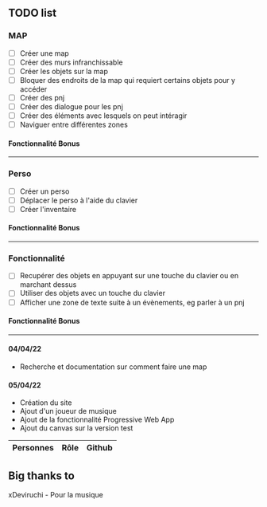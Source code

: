 ## TODO list

### MAP

- [ ] Créer une map
- [ ] Créer des murs infranchissable
- [ ] Créer les objets sur la map
- [ ] Bloquer des endroits de la map qui requiert certains objets pour y accéder
- [ ] Créer des pnj
- [ ] Créer des dialogue pour les pnj
- [ ] Créer des éléments avec lesquels on peut intéragir
- [ ] Naviguer entre différentes zones

#### Fonctionnalité Bonus

---

### Perso

- [ ] Créer un perso
- [ ] Déplacer le perso à l'aide du clavier
- [ ] Créer l'inventaire

#### Fonctionnalité Bonus

---

### Fonctionnalité

- [ ] Recupérer des objets en appuyant sur une touche du clavier ou en marchant dessus
- [ ] Utiliser des objets avec un touche du clavier
- [ ] Afficher une zone de texte suite à un évènements, eg parler à un pnj

#### Fonctionnalité Bonus

---

#### 04/04/22

- Recherche et documentation sur comment faire une map

#### 05/04/22

- Création du site
- Ajout d'un joueur de musique
- Ajout de la fonctionnalité Progressive Web App
- Ajout du canvas sur la version test

| Personnes | Rôle | Github |
| --------- | ---- | ------ |

## Big thanks to

xDeviruchi - Pour la musique

